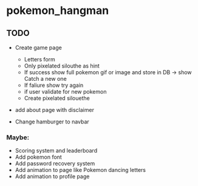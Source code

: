 # pokemon_hangman

## TODO
- Create game page

    - Letters form
    - Only pixelated silouthe as hint
    - If success show full pokemon gif or image and store in DB -> show Catch a new one
    - If faliure show try again
    - if user validate for new pokemon
    - Create pixelated silouethe

- add about page with disclaimer
- Change hamburger to navbar

### Maybe:
- Scoring system and leaderboard
- Add pokemon font
- Add password recovery system
- Add animation to page like Pokemon dancing letters
- Add animation to profile page